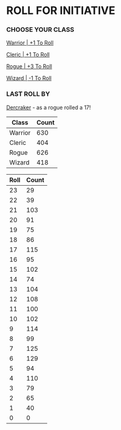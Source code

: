 # ROLL FOR INITIATIVE
### CHOOSE YOUR CLASS

[Warrior | +1 To Roll](https://github.com/benjaminsampica/benjaminsampica/issues/new?title=roll%7Cwarrior&body=Just+click+%27Submit+new+issue%27.)

[Cleric | +1 To Roll](https://github.com/benjaminsampica/benjaminsampica/issues/new?title=roll%7Ccleric&body=Just+click+%27Submit+new+issue%27.)

[Rogue | +3 To Roll](https://github.com/benjaminsampica/benjaminsampica/issues/new?title=roll%7Crogue&body=Just+click+%27Submit+new+issue%27.)

[Wizard | -1 To Roll](https://github.com/benjaminsampica/benjaminsampica/issues/new?title=roll%7Cwizard&body=Just+click+%27Submit+new+issue%27.)
### LAST ROLL BY
[Dercraker](https://www.github.com/Dercraker) - as a rogue rolled a 17!

|Class|Count|
|-|-|
|Warrior|630|
|Cleric|404|
|Rogue|626|
|Wizard|418|

|Roll|Count|
|-|-|
|23|29
|22|39
|21|103
|20|91
|19|75
|18|86
|17|115
|16|95
|15|102
|14|74
|13|104
|12|108
|11|100
|10|102
|9|114
|8|99
|7|125
|6|129
|5|94
|4|110
|3|79
|2|65
|1|40
|0|0

